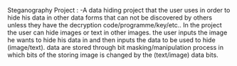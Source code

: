 Steganography Project : 
-A data hiding project that the user uses in order to hide his data in other data forms that can not be discovered
 by others unless they have the decryption code/programme/key/etc..
In the project the user can hide images or text in other images.
the user inputs the image he wants to hide his data in and then inputs the data to be used to hide (image/text). 
data are stored through bit masking/manipulation process in which bits of the storing image is changed by the (text/image) data bits.

